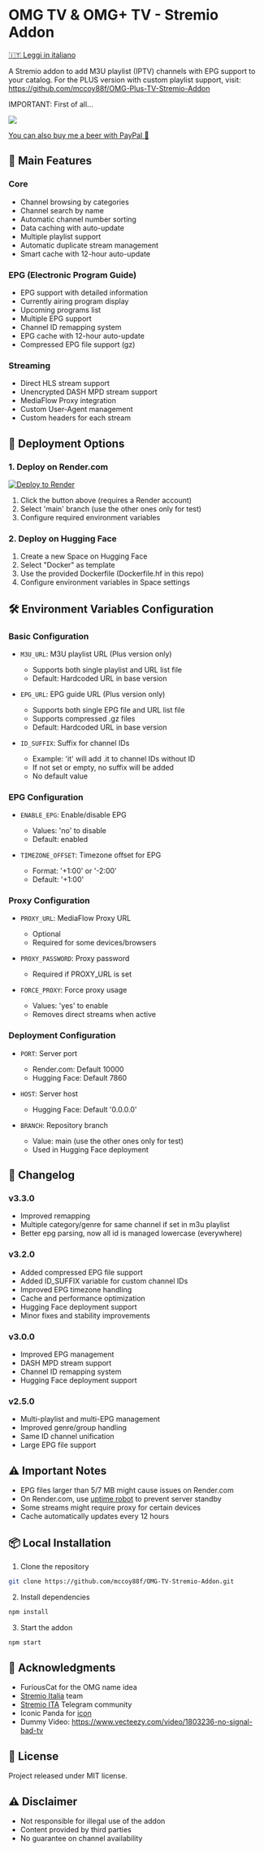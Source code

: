 # OMG TV & OMG+ TV - Stremio Addon

[🇮🇹 Leggi in italiano](leggimi.md)

A Stremio addon to add M3U playlist (IPTV) channels with EPG support to your catalog.
For the PLUS version with custom playlist support, visit: https://github.com/mccoy88f/OMG-Plus-TV-Stremio-Addon

IMPORTANT: First of all...

<a href="https://www.buymeacoffee.com/mccoy88f"><img src="https://img.buymeacoffee.com/button-api/?text=Buy me a beer&emoji=🍺&slug=mccoy88f&button_colour=FFDD00&font_colour=000000&font_family=Bree&outline_colour=000000&coffee_colour=ffffff" /></a>

[You can also buy me a beer with PayPal 🍻](https://paypal.me/mccoy88f?country.x=IT&locale.x=it_IT)

## 🌟 Main Features

### Core
- Channel browsing by categories
- Channel search by name
- Automatic channel number sorting
- Data caching with auto-update
- Multiple playlist support
- Automatic duplicate stream management
- Smart cache with 12-hour auto-update

### EPG (Electronic Program Guide)
- EPG support with detailed information
- Currently airing program display
- Upcoming programs list
- Multiple EPG support
- Channel ID remapping system
- EPG cache with 12-hour auto-update
- Compressed EPG file support (gz)

### Streaming
- Direct HLS stream support
- Unencrypted DASH MPD stream support
- MediaFlow Proxy integration
- Custom User-Agent management
- Custom headers for each stream

## 🚀 Deployment Options

### 1. Deploy on Render.com
[![Deploy to Render](https://render.com/images/deploy-to-render-button.svg)](https://render.com/deploy?repo=https://github.com/mccoy88f/OMG-TV-Stremio-Addon)

1. Click the button above (requires a Render account)
2. Select 'main' branch (use the other ones only for test)
3. Configure required environment variables

### 2. Deploy on Hugging Face
1. Create a new Space on Hugging Face
2. Select "Docker" as template
3. Use the provided Dockerfile (Dockerfile.hf in this repo)
4. Configure environment variables in Space settings

## 🛠️ Environment Variables Configuration

### Basic Configuration
- `M3U_URL`: M3U playlist URL (Plus version only)
  - Supports both single playlist and URL list file
  - Default: Hardcoded URL in base version
  
- `EPG_URL`: EPG guide URL (Plus version only)
  - Supports both single EPG file and URL list file
  - Supports compressed .gz files
  - Default: Hardcoded URL in base version

- `ID_SUFFIX`: Suffix for channel IDs
  - Example: 'it' will add .it to channel IDs without ID
  - If not set or empty, no suffix will be added
  - No default value

### EPG Configuration
- `ENABLE_EPG`: Enable/disable EPG 
  - Values: 'no' to disable
  - Default: enabled
  
- `TIMEZONE_OFFSET`: Timezone offset for EPG
  - Format: '+1:00' or '-2:00'
  - Default: '+1:00'

### Proxy Configuration
- `PROXY_URL`: MediaFlow Proxy URL
  - Optional
  - Required for some devices/browsers

- `PROXY_PASSWORD`: Proxy password
  - Required if PROXY_URL is set

- `FORCE_PROXY`: Force proxy usage
  - Values: 'yes' to enable
  - Removes direct streams when active

### Deployment Configuration
- `PORT`: Server port
  - Render.com: Default 10000
  - Hugging Face: Default 7860
  
- `HOST`: Server host
  - Hugging Face: Default '0.0.0.0'

- `BRANCH`: Repository branch
  - Value: main (use the other ones only for test)
  - Used in Hugging Face deployment

## 🔄 Changelog

### v3.3.0
- Improved remapping
- Multiple category/genre for same channel if set in m3u playlist
- Better epg parsing, now all id is managed lowercase (everywhere)

### v3.2.0
- Added compressed EPG file support
- Added ID_SUFFIX variable for custom channel IDs
- Improved EPG timezone handling
- Cache and performance optimization
- Hugging Face deployment support
- Minor fixes and stability improvements

### v3.0.0
- Improved EPG management
- DASH MPD stream support
- Channel ID remapping system
- Hugging Face deployment support

### v2.5.0
- Multi-playlist and multi-EPG management
- Improved genre/group handling
- Same ID channel unification
- Large EPG file support

## ⚠️ Important Notes
- EPG files larger than 5/7 MB might cause issues on Render.com
- On Render.com, use [uptime robot](https://uptimerobot.com/) to prevent server standby
- Some streams might require proxy for certain devices
- Cache automatically updates every 12 hours

## 📦 Local Installation

1. Clone the repository
```bash
git clone https://github.com/mccoy88f/OMG-TV-Stremio-Addon.git
```

2. Install dependencies
```bash
npm install
```

3. Start the addon
```bash
npm start
```

## 👏 Acknowledgments
- FuriousCat for the OMG name idea
- [Stremio Italia](https://www.reddit.com/r/Stremio_Italia/) team
- [Stremio ITA](https://t.me/Stremio_ITA) Telegram community
- Iconic Panda for [icon](https://www.flaticon.com/free-icon/tv_18223703?term=tv&page=1&position=2&origin=tag&related_id=18223703)
- Dummy Video: https://www.vecteezy.com/video/1803236-no-signal-bad-tv

## 📜 License
Project released under MIT license.

## ⚠️ Disclaimer
- Not responsible for illegal use of the addon
- Content provided by third parties
- No guarantee on channel availability
